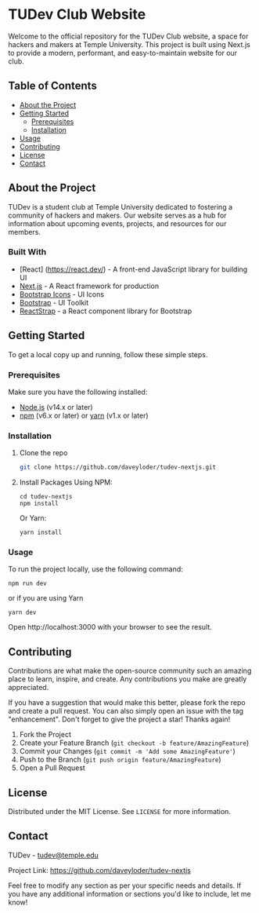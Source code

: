 # TUDev Club Website

Welcome to the official repository for the TUDev Club website, a space for hackers and makers at Temple University. This project is built using Next.js to provide a modern, performant, and easy-to-maintain website for our club.

## Table of Contents

- [About the Project](#about-the-project)
- [Getting Started](#getting-started)
  - [Prerequisites](#prerequisites)
  - [Installation](#installation)
- [Usage](#usage)
- [Contributing](#contributing)
- [License](#license)
- [Contact](#contact)

## About the Project

TUDev is a student club at Temple University dedicated to fostering a community of hackers and makers. Our website serves as a hub for information about upcoming events, projects, and resources for our members.

### Built With

- [React] (https://react.dev/) - A front-end JavaScript library for building UI
- [Next.js](https://nextjs.org/) - A React framework for production
- [Bootstrap Icons](https://icons.getbootstrap.com/) - UI Icons
- [Bootstrap](https://getbootstrap.com/) - UI Toolkit
- [ReactStrap](https://reactstrap.github.io/?path=/story/home-installation--page) - a React component library for Bootstrap

## Getting Started

To get a local copy up and running, follow these simple steps.

### Prerequisites

Make sure you have the following installed:

- [Node.js](https://nodejs.org/en/) (v14.x or later)
- [npm](https://www.npmjs.com/) (v6.x or later) or [yarn](https://yarnpkg.com/) (v1.x or later)

### Installation

1. Clone the repo
   ```sh
   git clone https://github.com/daveyloder/tudev-nextjs.git
   ```
2. Install Packages
   Using NPM:

   ```
   cd tudev-nextjs
   npm install
   ```

   Or Yarn:

   ```
   yarn install
   ```

### Usage

To run the project locally, use the following command:

```
npm run dev
```

or if you are using Yarn

```
yarn dev
```

Open http://localhost:3000 with your browser to see the result.

## Contributing

Contributions are what make the open-source community such an amazing place to learn, inspire, and create. Any contributions you make are greatly appreciated.

If you have a suggestion that would make this better, please fork the repo and create a pull request. You can also simply open an issue with the tag "enhancement".
Don't forget to give the project a star! Thanks again!

1. Fork the Project
2. Create your Feature Branch (`git checkout -b feature/AmazingFeature`)
3. Commit your Changes (`git commit -m 'Add some AmazingFeature'`)
4. Push to the Branch (`git push origin feature/AmazingFeature`)
5. Open a Pull Request

## License

Distributed under the MIT License. See `LICENSE` for more information.

## Contact

TUDev - tudev@temple.edu

Project Link: https://github.com/daveyloder/tudev-nextjs

Feel free to modify any section as per your specific needs and details. If you have any additional information or sections you'd like to include, let me know!
